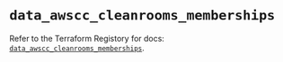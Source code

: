 # `data_awscc_cleanrooms_memberships`

Refer to the Terraform Registory for docs: [`data_awscc_cleanrooms_memberships`](https://registry.terraform.io/providers/hashicorp/awscc/0.70.0/docs/data-sources/cleanrooms_memberships).
